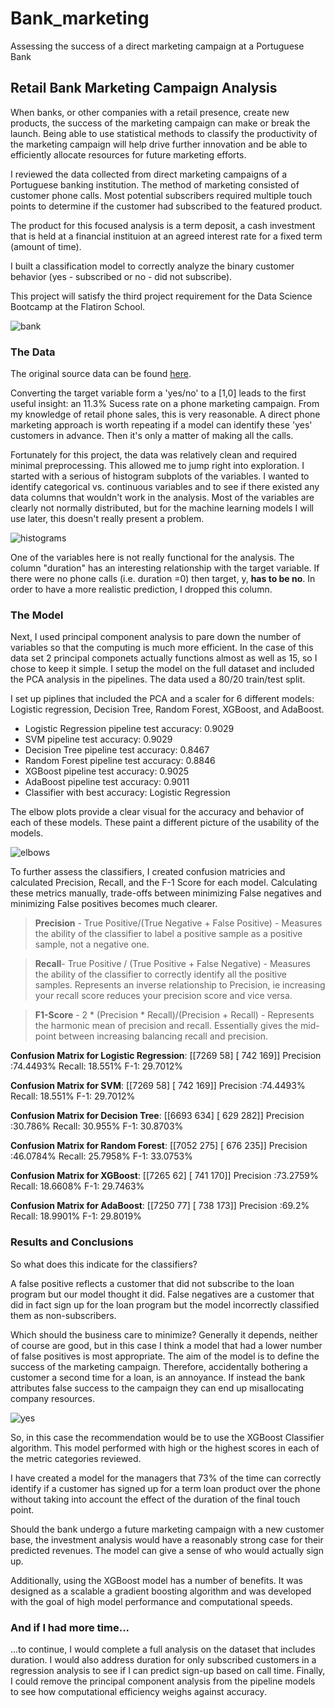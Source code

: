 # Bank_marketing
Assessing the success of a direct marketing campaign at a Portuguese Bank


## Retail Bank Marketing Campaign Analysis

When banks, or other companies with a retail presence, create new products, the success of the marketing campaign can make or break the launch.  Being able to use statistical methods to classify the productivity of the marketing campaign will help drive further innovation and be able to efficiently allocate resources for future marketing efforts.

I reviewed the data collected from direct marketing campaigns of a Portuguese banking institution. The method of marketing consisted of customer phone calls. Most potential subscribers required multiple touch points to determine if the customer had subscribed to the featured product.

The product for this focused analysis is a term deposit, a cash investment that is held at a financial instituion at an agreed interest rate for a fixed term (amount of time).

I built a classification model to correctly analyze the binary customer behavior (yes - subscribed or no - did not subscribe).

This project will satisfy the third project requirement for the Data Science Bootcamp at the Flatiron School.

![bank](images/bank.png)


### The Data
The original source data can be found [here](http://archive.ics.uci.edu/ml/datasets/Bank+Marketing#).

Converting the target variable form a 'yes/no' to a \[1,0] leads to the first useful insight: an 11.3% Sucess rate on a phone marketing campaign.  From my knowledge of retail phone sales, this is very reasonable.  A direct phone  marketing approach is worth repeating if a model can identify these 'yes' customers in advance.  Then it's only a matter of making all the calls.

Fortunately for this project, the data was relatively clean and required minimal preprocessing.  This allowed me to jump right into exploration.  I started with a serious of histogram subplots of the variables.  I wanted to identify categorical vs. continuous variables and to see if there existed any data columns that wouldn't work in the analysis.  Most of the variables are clearly not normally distributed, but for the machine learning models I will use later, this doesn't really present a problem.

![histograms](images/hists.png)


One of the variables here is not really functional for the analysis.  The column "duration" has an interesting relationship with the target variable. If there were no phone calls (i.e. duration =0) then target, y, __has to be no__. In order to have a more realistic prediction, I dropped this column.

### The Model

Next, I used principal component analysis to pare down the number of variables so that the computing is much more efficient.  In the case of this data set 2 principal componets actually functions almost as well as 15, so I chose to keep it simple.  I setup the model on the full dataset and included the PCA analysis in the pipelines. The data used a 80/20 train/test split. 

I set up piplines that included the PCA and a scaler for 6 different models: Logistic regression, Decision Tree, Random Forest, XGBoost, and AdaBoost. 
 - Logistic Regression pipeline test accuracy: 0.9029
 - SVM pipeline test accuracy: 0.9029
 - Decision Tree pipeline test accuracy: 0.8467
 - Random Forest pipeline test accuracy: 0.8846
 - XGBoost pipeline test accuracy: 0.9025
 - AdaBoost pipeline test accuracy: 0.9011
 - Classifier with best accuracy: Logistic Regression
 
The elbow plots provide a clear visual for the accuracy and behavior of each of these models.  These paint a different picture of the usability of the models.    

![elbows](images/elbows.png)

To further assess the classifiers, I created confusion matricies and calculated Precision, Recall, and the F-1 Score for each model.  Calculating these metrics manually, trade-offs between minimizing False negatives and minimizing False positives becomes much clearer.
> __Precision__ - True Positive/(True Negative + False Positive) - Measures the ability of the classifier to label a positive sample as a positive sample, not a negative one.

> __Recall__- True Positive / (True Positive + False Negative) - Measures the ability of the classifier to correctly identify all the positive samples.  Represents an inverse relationship to Precision, ie increasing your recall score reduces your precision score and vice versa. 

> __F1-Score__ - 2 * (Precision * Recall)/(Precision + Recall) - Represents the harmonic mean of precision and recall.  Essentially gives the mid-point between increasing balancing recall and precision. 



__Confusion Matrix for Logistic Regression__:
[[7269   58]
 [ 742  169]]
Precision :74.4493%
Recall: 18.551%
F-1: 29.7012%


__Confusion Matrix for SVM__:
[[7269   58]
 [ 742  169]]
Precision :74.4493%
Recall: 18.551%
F-1: 29.7012%


__Confusion Matrix for Decision Tree__:
[[6693  634]
 [ 629  282]]
Precision :30.786%
Recall: 30.955%
F-1: 30.8703%


__Confusion Matrix for Random Forest__:
[[7052  275]
 [ 676  235]]
Precision :46.0784%
Recall: 25.7958%
F-1: 33.0753%


__Confusion Matrix for XGBoost__:
[[7265   62]
 [ 741  170]]
Precision :73.2759%
Recall: 18.6608%
F-1: 29.7463%


__Confusion Matrix for AdaBoost__:
[[7250   77]
 [ 738  173]]
Precision :69.2%
Recall: 18.9901%
F-1: 29.8019%

### Results and Conclusions

So what does this indicate for the classifiers?

A false positive reflects a customer that did not subscribe to the loan program but our model thought it did. False negatives are a customer that did in fact sign up for the loan program but the model incorrectly classified them as non-subscribers.

Which should the business care to minimize? Generally it depends, neither of course are good, but in this case I think a model that had a lower number of false positives is most appropriate. The aim of the model is to define the success of the marketing campaign.  Therefore, accidentally bothering a customer a second time for a loan, is an annoyance.  If instead the bank attributes false success to the campaign they can end up misallocating company resources.

![yes](images/yes_no.png)

So, in this case the recommendation would be to use the XGBoost Classifier algorithm. This model performed with high or the highest scores in each of the metric categories reviewed.

I have created a model for the managers that 73% of the time can correctly identify if a customer has signed up for a term loan product over the phone without taking into account the effect of the duration of the final touch point.

Should the bank undergo a future marketing campaign with a new customer base, the investment analysis would have a reasonably strong case for their predicted revenues. The model can give a sense of who would actually sign up. 

Additionally, using the XGBoost model has a number of benefits. It was designed as a scalable a gradient boosting algorithm and was developed with the goal of high model performance and computational speeds.


### And if I had more time...

...to continue, I would complete a full analysis on the dataset that includes duration.  I would also address duration for only subscribed customers in a regression analysis to see if I can predict sign-up based on call time.  Finally, I could remove the principal component analysis from the pipeline models to see how computational efficiency weighs against accuracy.


